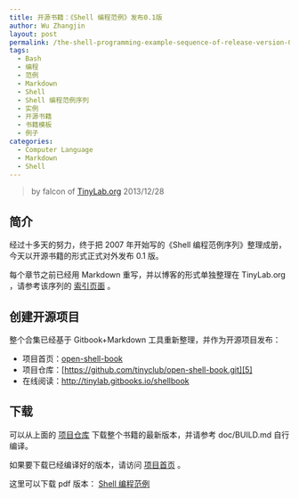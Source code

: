 ```yaml
---
title: 开源书籍：《Shell 编程范例》发布0.1版
author: Wu Zhangjin
layout: post
permalink: /the-shell-programming-example-sequence-of-release-version-0-1/
tags:
  - Bash
  - 编程
  - 范例
  - Markdown
  - Shell
  - Shell 编程范例序列
  - 实例
  - 开源书籍
  - 书籍模板
  - 例子
categories:
  - Computer Language
  - Markdown
  - Shell
---
```


> by falcon of [TinyLab.org][2]
> 2013/12/28


## 简介

经过十多天的努力，终于把 2007 年开始写的《Shell 编程范例序列》整理成册，今天以开源书籍的形式正式对外发布 0.1 版。

每个章节之前已经用 Markdown 重写，并以博客的形式单独整理在 TinyLab.org ，请参考该序列的 [索引页面][3] 。

## 创建开源项目

整个合集已经基于 Gitbook+Markdown 工具重新整理，并作为开源项目发布：

  * 项目首页：[open-shell-book][6]
  * 项目仓库：[https://github.com/tinyclub/open-shell-book.git][5]
  * 在线阅读：<http://tinylab.gitbooks.io/shellbook>

## 下载

可以从上面的 [项目仓库][5] 下载整个书籍的最新版本，并请参考 doc/BUILD.md 自行编译。

如果要下载已经编译好的版本，请访问 [项目首页][6] 。

这里可以下载 pdf 版本： [Shell 编程范例 ][7] 

 [2]: http://tinylab.org
 [3]: /shell-programming-paradigm-series-index-review/
 [5]: https://github.com/tinyclub/open-shell-book/
 [6]: /open-shell-book/
 [7]: https://www.gitbook.com/download/pdf/book/tinylab/shellbook
